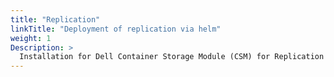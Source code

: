 ```yaml
---
title: "Replication"
linkTitle: "Deployment of replication via helm"
weight: 1
Description: >
  Installation for Dell Container Storage Module (CSM) for Replication
---
```

